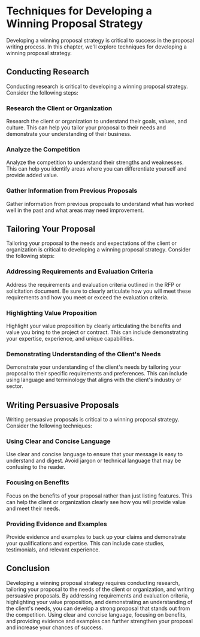 Techniques for Developing a Winning Proposal Strategy
========================================================================================================

Developing a winning proposal strategy is critical to success in the proposal writing process. In this chapter, we'll explore techniques for developing a winning proposal strategy.

Conducting Research
-------------------

Conducting research is critical to developing a winning proposal strategy. Consider the following steps:

### Research the Client or Organization

Research the client or organization to understand their goals, values, and culture. This can help you tailor your proposal to their needs and demonstrate your understanding of their business.

### Analyze the Competition

Analyze the competition to understand their strengths and weaknesses. This can help you identify areas where you can differentiate yourself and provide added value.

### Gather Information from Previous Proposals

Gather information from previous proposals to understand what has worked well in the past and what areas may need improvement.

Tailoring Your Proposal
-----------------------

Tailoring your proposal to the needs and expectations of the client or organization is critical to developing a winning proposal strategy. Consider the following steps:

### Addressing Requirements and Evaluation Criteria

Address the requirements and evaluation criteria outlined in the RFP or solicitation document. Be sure to clearly articulate how you will meet these requirements and how you meet or exceed the evaluation criteria.

### Highlighting Value Proposition

Highlight your value proposition by clearly articulating the benefits and value you bring to the project or contract. This can include demonstrating your expertise, experience, and unique capabilities.

### Demonstrating Understanding of the Client's Needs

Demonstrate your understanding of the client's needs by tailoring your proposal to their specific requirements and preferences. This can include using language and terminology that aligns with the client's industry or sector.

Writing Persuasive Proposals
----------------------------

Writing persuasive proposals is critical to a winning proposal strategy. Consider the following techniques:

### Using Clear and Concise Language

Use clear and concise language to ensure that your message is easy to understand and digest. Avoid jargon or technical language that may be confusing to the reader.

### Focusing on Benefits

Focus on the benefits of your proposal rather than just listing features. This can help the client or organization clearly see how you will provide value and meet their needs.

### Providing Evidence and Examples

Provide evidence and examples to back up your claims and demonstrate your qualifications and expertise. This can include case studies, testimonials, and relevant experience.

Conclusion
----------

Developing a winning proposal strategy requires conducting research, tailoring your proposal to the needs of the client or organization, and writing persuasive proposals. By addressing requirements and evaluation criteria, highlighting your value proposition, and demonstrating an understanding of the client's needs, you can develop a strong proposal that stands out from the competition. Using clear and concise language, focusing on benefits, and providing evidence and examples can further strengthen your proposal and increase your chances of success.

